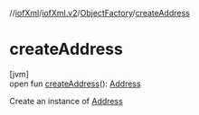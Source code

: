 //[iofXml](../../../index.md)/[iofXml.v2](../index.md)/[ObjectFactory](index.md)/[createAddress](create-address.md)

# createAddress

[jvm]\
open fun [createAddress](create-address.md)(): [Address](../-address/index.md)

Create an instance of [Address](../-address/index.md)

